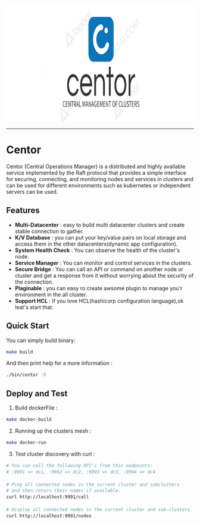
<a href="https://github.com/valasr/centor">
    <img src="https://github.com/valasr/centor/raw/main/logo/banner.jpg"
         alt="Centor logo" title="Centor" height="315" width="100%" />
</a>

---
# Centor
Centor (Central Operations Manager) is a distributed and highly available service implemented by the Raft protocol that provides a simple interface for securing, connecting, and monitoring nodes and services in clusters and can be used for different environments such as kubernetes or independent servers can be used.

## Features
- **Multi-Datacenter** : easy to build multi datacenter clusters and create stable connection to gather.
- **K/V Database** : you can put your key/value pairs on local storage and access them in the other datacenters(dynamic app configuration).
- **System Health Check** : You can observe the health of the cluster's node.
- **Service Manager** : You can monitor and control services in the clusters.
- **Secure Bridge** : You can call an API or command on another node or cluster and get a response from it without worrying about the security of the connection.
- **Plaginable** : you can easy ro create awsome plugin to manage you'r environment in the all cluster.
- **Support HCL** : If you love HCL(hashicorp configuration language),ok leat's start that.

## Quick Start

You can simply build binary:
```sh
make build
```

And then print help for a more information :
```sh
./bin/centor -h
```
## Deploy and Test
1. Build dockerFile :
```sh
make docker-build
```
2. Running up the clusters mesh :
```sh
make docker-run
```
3. Test cluster discovery with curl :
```sh
# You can call the following API's from this endpoints:
# :9991 => dc1, :9992 => dc2, :9993 => dc3, :9994 => dc4

# Ping all connected nodes in the current cluster and subclusters 
# and then return their names if available.
curl http://localhost:9991/call

# Display all connected nodes in the current cluster and sub-clusters
curl http://localhost:9991/nodes
```

